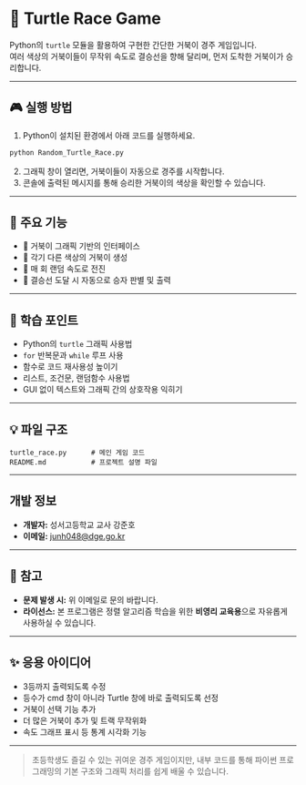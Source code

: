 # 🐢 Turtle Race Game

Python의 `turtle` 모듈을 활용하여 구현한 간단한 거북이 경주 게임입니다.  
여러 색상의 거북이들이 무작위 속도로 결승선을 향해 달리며, 먼저 도착한 거북이가 승리합니다.

---

## 🎮 실행 방법

1. Python이 설치된 환경에서 아래 코드를 실행하세요.

```bash
python Random_Turtle_Race.py
```

2. 그래픽 창이 열리면, 거북이들이 자동으로 경주를 시작합니다.
3. 콘솔에 출력된 메시지를 통해 승리한 거북이의 색상을 확인할 수 있습니다.

---

## 📁 주요 기능

- 🐢 거북이 그래픽 기반의 인터페이스
- 🎨 각기 다른 색상의 거북이 생성
- 🎲 매 회 랜덤 속도로 전진
- 🏁 결승선 도달 시 자동으로 승자 판별 및 출력

---

## 🧠 학습 포인트

- Python의 `turtle` 그래픽 사용법
- `for` 반복문과 `while` 루프 사용
- 함수로 코드 재사용성 높이기
- 리스트, 조건문, 랜덤함수 사용법
- GUI 없이 텍스트와 그래픽 간의 상호작용 익히기

---

## 💡 파일 구조

```plaintext
turtle_race.py      # 메인 게임 코드
README.md           # 프로젝트 설명 파일
```

---

## 개발 정보

- **개발자:** 성서고등학교 교사 강준호  
- **이메일:** [junh048@dge.go.kr](mailto:junh048@dge.go.kr)  

---

## 📝 참고

- **문제 발생 시:** 위 이메일로 문의 바랍니다.
- **라이선스:** 본 프로그램은 정렬 알고리즘 학습을 위한 **비영리 교육용**으로 자유롭게 사용하실 수 있습니다.

---

## ✨ 응용 아이디어

- 3등까지 출력되도록 수정
- 등수가 cmd 창이 아니라 Turtle 창에 바로 출력되도록 선정
- 거북이 선택 기능 추가
- 더 많은 거북이 추가 및 트랙 무작위화
- 속도 그래프 표시 등 통계 시각화 기능

---

> 초등학생도 즐길 수 있는 귀여운 경주 게임이지만, 내부 코드를 통해 파이썬 프로그래밍의 기본 구조와 그래픽 처리를 쉽게 배울 수 있습니다.
